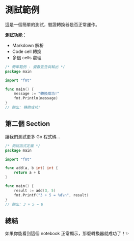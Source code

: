 <!-- MARKDOWN_CELL -->
# 測試範例

這是一個簡單的測試，驗證轉換器是否正常運作。

**測試功能：**
- Markdown 解析
- Code cell 轉換
- 多個 cells 處理

<!-- CODE_CELL -->
```go
/* 簡單範例 - 變數宣告與輸出 */
package main

import "fmt"

func main() {
    message := "轉換成功!"
    fmt.Println(message)
}
// 輸出: 轉換成功!
```
<!-- END_CODE_CELL -->

<!-- MARKDOWN_CELL -->
## 第二個 Section

讓我們測試更多 Go 程式碼...

<!-- CODE_CELL -->
```go
/* 測試函式定義 */
package main

import "fmt"

func add(a, b int) int {
    return a + b
}

func main() {
    result := add(3, 5)
    fmt.Printf("3 + 5 = %d\n", result)
}
// 輸出: 3 + 5 = 8
```
<!-- END_CODE_CELL -->

<!-- MARKDOWN_CELL -->
## 總結

如果你能看到這個 notebook 正常顯示，那麼轉換器就成功了！✨
